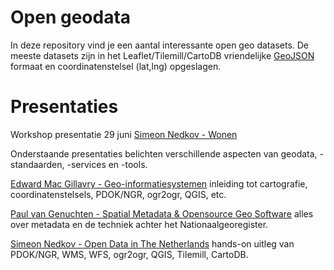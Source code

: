 Open geodata
============

In deze repository vind je een aantal interessante open geo datasets. De meeste datasets zijn in het Leaflet/Tilemill/CartoDB vriendelijke [GeoJSON](http://www.geojson.org/geojson-spec.html#examples) formaat en coordinatenstelsel (lat,lng) opgeslagen.


Presentaties
============

Workshop presentatie 29 juni
[Simeon Nedkov - Wonen](https://docs.google.com/presentation/d/1byHbk9-kXGzkfqrm_yhaEGZfBUTTibnY-_mM16Thtsg/edit#slide=id.ge23b3f54_010)


Onderstaande presentaties belichten verschillende aspecten van geodata, -standaarden, -services en -tools.

[Edward Mac Gillavry - Geo-informatiesystemen](http://www.slideshare.net/webmapper/geoinformatiesystemen-theorie-en-visualisatie) inleiding tot cartografie, coordinatenstelsels, PDOK/NGR, ogr2ogr, QGIS, etc.

[Paul van Genuchten - Spatial Metadata & Opensource Geo Software](http://www.slideshare.net/pvangenuchten/metadata-open-source-osgeonl-dag-2012) alles over metadata en de techniek achter het Nationaalgeoregister.

[Simeon Nedkov - Open Data in The Netherlands](https://speakerdeck.com/ndkv/open-geo-data-in-the-netherlands-and-beyond) hands-on uitleg van PDOK/NGR, WMS, WFS, ogr2ogr, QGIS, Tilemill, CartoDB.
